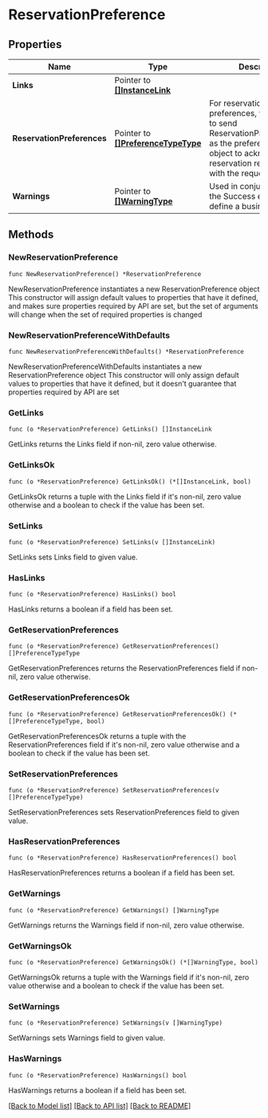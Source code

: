 # ReservationPreference

## Properties

Name | Type | Description | Notes
------------ | ------------- | ------------- | -------------
**Links** | Pointer to [**[]InstanceLink**](InstanceLink.md) |  | [optional] 
**ReservationPreferences** | Pointer to [**[]PreferenceTypeType**](PreferenceTypeType.md) | For reservation preferences, you will want to send ReservationPreferenceType as the preferenceType object to acknowledge any reservation related process with the request. | [optional] 
**Warnings** | Pointer to [**[]WarningType**](WarningType.md) | Used in conjunction with the Success element to define a business error. | [optional] 

## Methods

### NewReservationPreference

`func NewReservationPreference() *ReservationPreference`

NewReservationPreference instantiates a new ReservationPreference object
This constructor will assign default values to properties that have it defined,
and makes sure properties required by API are set, but the set of arguments
will change when the set of required properties is changed

### NewReservationPreferenceWithDefaults

`func NewReservationPreferenceWithDefaults() *ReservationPreference`

NewReservationPreferenceWithDefaults instantiates a new ReservationPreference object
This constructor will only assign default values to properties that have it defined,
but it doesn't guarantee that properties required by API are set

### GetLinks

`func (o *ReservationPreference) GetLinks() []InstanceLink`

GetLinks returns the Links field if non-nil, zero value otherwise.

### GetLinksOk

`func (o *ReservationPreference) GetLinksOk() (*[]InstanceLink, bool)`

GetLinksOk returns a tuple with the Links field if it's non-nil, zero value otherwise
and a boolean to check if the value has been set.

### SetLinks

`func (o *ReservationPreference) SetLinks(v []InstanceLink)`

SetLinks sets Links field to given value.

### HasLinks

`func (o *ReservationPreference) HasLinks() bool`

HasLinks returns a boolean if a field has been set.

### GetReservationPreferences

`func (o *ReservationPreference) GetReservationPreferences() []PreferenceTypeType`

GetReservationPreferences returns the ReservationPreferences field if non-nil, zero value otherwise.

### GetReservationPreferencesOk

`func (o *ReservationPreference) GetReservationPreferencesOk() (*[]PreferenceTypeType, bool)`

GetReservationPreferencesOk returns a tuple with the ReservationPreferences field if it's non-nil, zero value otherwise
and a boolean to check if the value has been set.

### SetReservationPreferences

`func (o *ReservationPreference) SetReservationPreferences(v []PreferenceTypeType)`

SetReservationPreferences sets ReservationPreferences field to given value.

### HasReservationPreferences

`func (o *ReservationPreference) HasReservationPreferences() bool`

HasReservationPreferences returns a boolean if a field has been set.

### GetWarnings

`func (o *ReservationPreference) GetWarnings() []WarningType`

GetWarnings returns the Warnings field if non-nil, zero value otherwise.

### GetWarningsOk

`func (o *ReservationPreference) GetWarningsOk() (*[]WarningType, bool)`

GetWarningsOk returns a tuple with the Warnings field if it's non-nil, zero value otherwise
and a boolean to check if the value has been set.

### SetWarnings

`func (o *ReservationPreference) SetWarnings(v []WarningType)`

SetWarnings sets Warnings field to given value.

### HasWarnings

`func (o *ReservationPreference) HasWarnings() bool`

HasWarnings returns a boolean if a field has been set.


[[Back to Model list]](../README.md#documentation-for-models) [[Back to API list]](../README.md#documentation-for-api-endpoints) [[Back to README]](../README.md)



